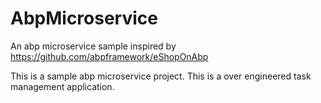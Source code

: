 # AbpMicroservice

An abp microservice sample inspired by <https://github.com/abpframework/eShopOnAbp>

This is a sample abp microservice project. This is a over engineered task management application. 